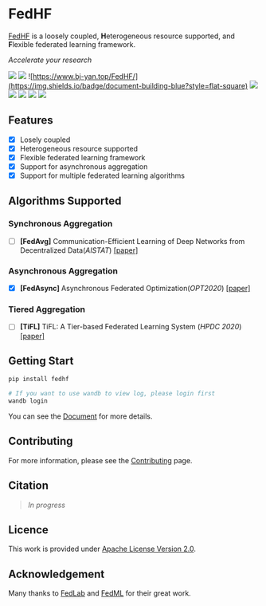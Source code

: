 # FedHF

[FedHF](https://github.com/beiyuouo/FedHF) is a loosely coupled, **H**eterogeneous resource supported, and **F**lexible federated learning framework. 

*Accelerate your research*

![](https://img.shields.io/github/stars/beiyuouo/FedHF?style=flat-square) ![](https://img.shields.io/github/forks/beiyuouo/FedHF?style=flat-square) ![https://www.bj-yan.top/FedHF/](https://img.shields.io/badge/document-building-blue?style=flat-square) ![](https://img.shields.io/github/languages/code-size/beiyuouo/FedHF?style=flat-square) ![](https://img.shields.io/bitbucket/issues/beiyuouo/FedHF?style=flat-square) ![](https://img.shields.io/bitbucket/pr/beiyuouo/FedHF?style=flat-square) ![](https://img.shields.io/pypi/pyversions/fedhf?style=flat-square) ![](https://img.shields.io/pypi/l/fedhf?style=flat-square) 

## Features

- [x] Losely coupled
- [x] Heterogeneous resource supported
- [x] Flexible federated learning framework
- [x] Support for asynchronous aggregation
- [x] Support for multiple federated learning algorithms

## Algorithms Supported

### Synchronous Aggregation

- [ ] **[FedAvg]** Communication-Efficient Learning of Deep Networks from Decentralized Data(*AISTAT*) [[paper]](https://arxiv.org/abs/1602.05629.pdf)

### Asynchronous Aggregation

- [x] **[FedAsync]** Asynchronous Federated Optimization(*OPT2020*) [[paper]](https://arxiv.org/abs/1903.03934)

### Tiered Aggregation

- [ ] **[TiFL]** TiFL: A Tier-based Federated Learning System (*HPDC 2020*) [[paper]](https://dl.acm.org/doi/abs/10.1145/3369583.3392686)

## Getting Start

```sh
pip install fedhf

# If you want to use wandb to view log, please login first
wandb login
```

You can see the [Document](https://www.bj-yan.top/FedHF/) for more details.

## Contributing

For more information, please see the [Contributing](http://127.0.0.1:8000/FedHF/contributing/) page.

## Citation

> *In progress*

## Licence

This work is provided under [Apache License Version 2.0](https://www.apache.org/licenses/LICENSE-2.0).

## Acknowledgement

Many thanks to [FedLab](https://github.com/SMILELab-FL/FedLab) and [FedML](https://github.com/FedML-AI/FedML) for their great work.
